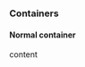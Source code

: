 ### Containers

#### Normal container
<div class="p-4 background-light-grey">
	<div class="container elevation-1 background-primary">
		<p>content</p>
	</div>
</div>
